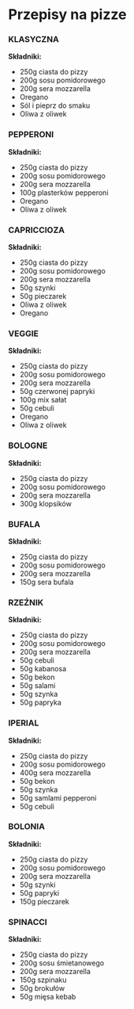 # Przepisy na pizze

### KLASYCZNA

**Składniki:**
- 250g ciasta do pizzy
- 200g sosu pomidorowego
- 200g sera mozzarella
- Oregano
- Sól i pieprz do smaku
- Oliwa z oliwek

### PEPPERONI

**Składniki:**
- 250g ciasta do pizzy
- 200g sosu pomidorowego
- 200g sera mozzarella
- 100g plasterków pepperoni
- Oregano
- Oliwa z oliwek

### CAPRICCIOZA

**Składniki:**
- 250g ciasta do pizzy
- 200g sosu pomidorowego
- 200g sera mozzarella
- 50g szynki
- 50g pieczarek
- Oliwa z oliwek
- Oregano

### VEGGIE

**Składniki:**
- 250g ciasta do pizzy
- 200g sosu pomidorowego
- 200g sera mozzarella
- 50g czerwonej papryki
- 100g mix sałat
- 50g cebuli
- Oregano
- Oliwa z oliwek

### BOLOGNE

**Składniki:**
- 250g ciasta do pizzy
- 200g sosu pomidorowego
- 200g sera mozzarella
- 300g klopsików

### BUFALA

**Składniki:**
- 250g ciasta do pizzy
- 200g sosu pomidorowego
- 200g sera mozzarella
- 150g sera bufala

### RZEŹNIK

**Składniki:**
- 250g ciasta do pizzy
- 200g sosu pomidorowego
- 200g sera mozzarella
- 50g cebuli
- 50g kabanosa
- 50g bekon
- 50g salami
- 50g szynka
- 50g papryka

### IPERIAL

**Składniki:**
- 250g ciasta do pizzy
- 200g sosu pomidorowego
- 400g sera mozzarella
- 50g bekon
- 50g szynka
- 50g samlami pepperoni
- 50g cebuli

### BOLONIA

**Składniki:**
- 250g ciasta do pizzy
- 200g sosu pomidorowego
- 200g sera mozzarella
- 50g szynki
- 50g papryki
- 150g pieczarek

### SPINACCI

**Składniki:**
- 250g ciasta do pizzy
- 200g sosu śmietanowego
- 200g sera mozzarella
- 150g szpinaku
- 50g brokułów
- 50g mięsa kebab

